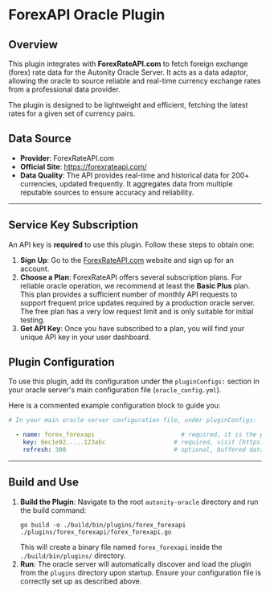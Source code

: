# ForexAPI Oracle Plugin

## Overview

This plugin integrates with **ForexRateAPI.com** to fetch foreign exchange (forex) rate data for the Autonity Oracle Server. It acts as a data adaptor, allowing the oracle to source reliable and real-time currency exchange rates from a professional data provider.

The plugin is designed to be lightweight and efficient, fetching the latest rates for a given set of currency pairs.

## Data Source

- **Provider**: ForexRateAPI.com
- **Official Site**: <https://forexrateapi.com/>
- **Data Quality**: The API provides real-time and historical data for 200+ currencies, updated frequently. It aggregates data from multiple reputable sources to ensure accuracy and reliability.

---

## Service Key Subscription

An API key is **required** to use this plugin. Follow these steps to obtain one:

1. **Sign Up**: Go to the [ForexRateAPI.com](https://forexrateapi.com/) website and sign up for an account.
2. **Choose a Plan**: ForexRateAPI offers several subscription plans. For reliable oracle operation, we recommend at least the **Basic Plus** plan. This plan provides a sufficient number of monthly API requests to support frequent price updates required by a production oracle server. The free plan has a very low request limit and is only suitable for initial testing.
3. **Get API Key**: Once you have subscribed to a plan, you will find your unique API key in your user dashboard.


## Plugin Configuration

To use this plugin, add its configuration under the `pluginConfigs:` section in your oracle server's main configuration file (`oracle_config.yml`).

Here is a commented example configuration block to guide you:

```yaml
# In your main oracle server configuration file, under pluginConfigs:

  - name: forex_forexapi                        # required, it is the plugin file name in the plugin directory.
    key: 6ec1e92.....123abc                   # required, visit [https://forexrateapi.com](https://forexrateapi.com) to get your key, IMPORTANT: do not use free or developer service plan.
    refresh: 300                              # optional, buffered data within 300s, recommended for API rate limited data source.
````

-----

## Build and Use

1.  **Build the Plugin**: Navigate to the root `autonity-oracle` directory and run the build command:
    ```shell
    go build -o ./build/bin/plugins/forex_forexapi ./plugins/forex_forexapi/forex_forexapi.go
    ```
    This will create a binary file named `forex_forexapi` inside the `./build/bin/plugins/` directory.
2.  **Run**: The oracle server will automatically discover and load the plugin from the `plugins` directory upon startup. Ensure your configuration file is correctly set up as described above.

```